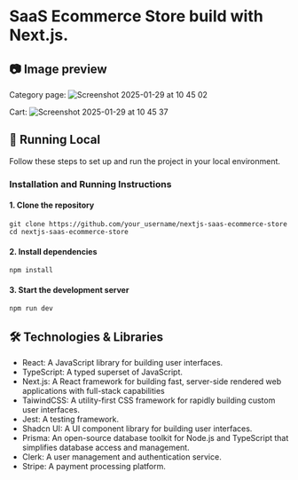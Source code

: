 # SaaS Ecommerce Store build with Next.js.

<PEDING LINK FROM VERCEL DEPLOY APP>

## 📷 Image preview

Category page:
![Screenshot 2025-01-29 at 10 45 02](https://github.com/user-attachments/assets/8c40e884-8889-424d-903a-4125c21e610a)

Cart:
![Screenshot 2025-01-29 at 10 45 37](https://github.com/user-attachments/assets/0f42d27c-c98e-44ad-b791-6be4f18e5989)

## 🚀 Running Local

Follow these steps to set up and run the project in your local environment.

### Installation and Running Instructions
#### 1. Clone the repository
```
git clone https://github.com/your_username/nextjs-saas-ecommerce-store
cd nextjs-saas-ecommerce-store
```
#### 2. Install dependencies
```
npm install
```
#### 3. Start the development server
```
npm run dev
```
## 🛠️ Technologies & Libraries
- React: A JavaScript library for building user interfaces.
- TypeScript: A typed superset of JavaScript.
- Next.js: A React framework for building fast, server-side rendered web applications with full-stack capabilities
- TaiwindCSS: A utility-first CSS framework for rapidly building custom user interfaces.
- Jest: A testing framework.
- Shadcn UI: A UI component library for building user interfaces.
- Prisma: An open-source database toolkit for Node.js and TypeScript that simplifies database access and management.
- Clerk: A user management and authentication service.
- Stripe: A payment processing platform.
